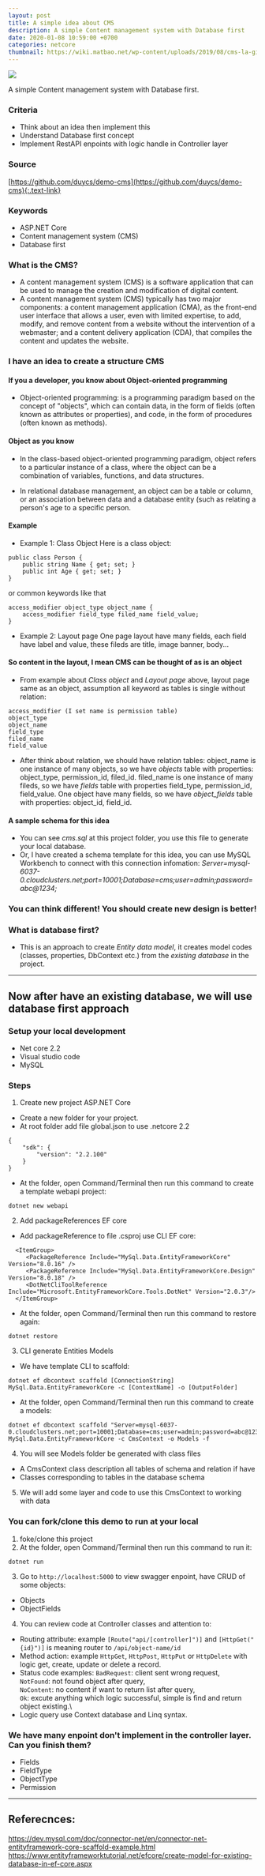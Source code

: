 ```yaml
---
layout: post
title: A simple idea about CMS
description: A simple Content management system with Database first
date: 2020-01-08 10:59:00 +0700
categories: netcore
thumbnail: https://wiki.matbao.net/wp-content/uploads/2019/08/cms-la-gi-vai-tro-cms-trong-chien-dich-marketing.jpg
---
```


![](https://wiki.matbao.net/wp-content/uploads/2019/08/cms-la-gi-vai-tro-cms-trong-chien-dich-marketing.jpg)

A simple Content management system with Database first.

### Criteria
- Think about an idea then implement this
- Understand Database first concept
- Implement RestAPI enpoints with logic handle in Controller layer

### Source
[https://github.com/duycs/demo-cms](https://github.com/duycs/demo-cms){:.text-link}

### Keywords
- ASP.NET Core
- Content management system (CMS)
- Database first

### What is the CMS?
- A content management system (CMS) is a software application that can be used to manage the creation and modification of digital content.
- A content management system (CMS) typically has two major components: a content management application (CMA), as the front-end user interface that allows a user, even with limited expertise, to add, modify, and remove content from a website without the intervention of a webmaster; and a content delivery application (CDA), that compiles the content and updates the website.

### I have an idea to create a structure CMS
#### If you a developer, you know about Object-oriented programming
- Object-oriented programming: is a programming paradigm based on the concept of "objects", which can contain data, in the form of fields (often known as attributes or properties), and code, in the form of procedures (often known as methods).

#### Object as you know
- In the class-based object-oriented programming paradigm, object refers to a particular instance of a class, where the object can be a combination of variables, functions, and data structures.

- In relational database management, an object can be a table or column, or an association between data and a database entity (such as relating a person's age to a specific person.

#### Example
- Example 1: Class Object
Here is a class object:
```
public class Person {
    public string Name { get; set; }
    public int Age { get; set; }
}
```
or common keywords like that
```
access_modifier object_type object_name {
    access_modifier field_type filed_name field_value;
}
```

- Example 2: Layout page
One page layout have many fields, each field have label and value, these fileds are title, image banner, body...

#### So content in the layout, I mean CMS can be thought of as is an object

- From example about *Class object* and *Layout page* above, layout page same as an object, assumption all keyword as tables is single without relation:
```
access_modifier (I set name is permission table)
object_type
object_name
field_type
filed_name
field_value
```

- After think about relation, we should have relation tables:
object_name is one instance of many objects, so we have *objects* table with properties: object_type, permission_id, filed_id.
filed_name is one instance of many fileds, so we have *fields* table with properties field_type, permission_id, field_value.
One object have many fields, so we have *object_fields* table with properties: object_id, field_id.

#### A sample schema for this idea
- You can see *cms.sql* at this project folder, you use this file to generate your local database.
- Or, I have created a schema template for this idea, you can use MySQL Workbench to connect with this connection infomation:
*Server=mysql-6037-0.cloudclusters.net;port=10001;Database=cms;user=admin;password=abc@1234;*

### You can think different! You should create new design is better!

### What is database first?
- This is an approach to create *Entity data model*, it creates model codes (classes, properties, DbContext etc.) from the *existing database* in the project.

---
## Now after have an existing database, we will use database first approach
### Setup your local development
- Net core 2.2
- Visual studio code
- MySQL

### Steps
1. Create new project ASP.NET Core
- Create a new folder for your project.
- At root folder add file global.json to use .netcore 2.2 
```
{
    "sdk": {
        "version": "2.2.100"
    }
}
```
- At the folder, open Command/Terminal then run this command to create a template webapi project:
```
dotnet new webapi
```

2. Add packageReferences EF core
- Add packageReference to file .csproj use CLI EF core:
```
  <ItemGroup>
     <PackageReference Include="MySql.Data.EntityFrameworkCore" Version="8.0.16" />
     <PackageReference Include="MySql.Data.EntityFrameworkCore.Design" Version="8.0.18" />
     <DotNetCliToolReference Include="Microsoft.EntityFrameworkCore.Tools.DotNet" Version="2.0.3"/>
  </ItemGroup>
```
- At the folder, open Command/Terminal then run this command to restore again:
```
dotnet restore
```

3. CLI generate Entities Models
- We have template CLI to scaffold:
```
dotnet ef dbcontext scaffold [ConnectionString] MySql.Data.EntityFrameworkCore -c [ContextName] -o [OutputFolder]
```

- At the folder, open Command/Terminal then run this command to create a models:
```
dotnet ef dbcontext scaffold "Server=mysql-6037-0.cloudclusters.net;port=10001;Database=cms;user=admin;password=abc@1234;CharSet=utf8;" MySql.Data.EntityFrameworkCore -c CmsContext -o Models -f
```

4. You will see Models folder be generated with class files
- A CmsContext class description all tables of schema and relation if have
- Classes corresponding to tables in the database schema

5. We will add some layer and code to use this CmsContext to working with data

### You can fork/clone this demo to run at your local
1. foke/clone this project
2. At the folder, open Command/Terminal then run this command to run it:
```
dotnet run
```
3. Go to `http://localhost:5000` to view swagger enpoint, have CRUD of some objects:
- Objects
- ObjectFields

4. You can review code at Controller classes and attention to:
- Routing attribute:  example `[Route("api/[controller]")]` and `[HttpGet("{id}")]` is meaning router to `/api/object-name/id`
- Method action: example `HttpGet`, `HttpPost`, `HttpPut` or `HttpDelete` with logic get, create, update or delete a record.
- Status code examples:
`BadRequest`: client sent wrong request,\
`NotFound`: not found object after query,\
`NoContent`: no content if want to return list after query,\
`Ok`: excute anything which logic successful, simple is find and return object existing.\
- Logic query use Context database and Linq syntax.

### We have many enpoint don't implement in the controller layer. Can you finish them?
- Fields
- FieldType
- ObjectType
- Permission

---
## Referecnces:
https://dev.mysql.com/doc/connector-net/en/connector-net-entityframework-core-scaffold-example.html
https://www.entityframeworktutorial.net/efcore/create-model-for-existing-database-in-ef-core.aspx